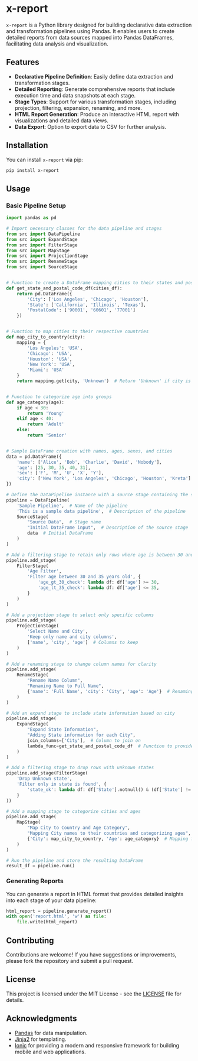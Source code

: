 # x-report

`x-report` is a Python library designed for building declarative data extraction and transformation pipelines using Pandas. It enables users to create detailed reports from data sources mapped into Pandas DataFrames, facilitating data analysis and visualization.

## Features

- **Declarative Pipeline Definition**: Easily define data extraction and transformation stages.
- **Detailed Reporting**: Generate comprehensive reports that include execution time and data snapshots at each stage.
- **Stage Types**: Support for various transformation stages, including projection, filtering, expansion, renaming, and more.
- **HTML Report Generation**: Produce an interactive HTML report with visualizations and detailed data views.
- **Data Export**: Option to export data to CSV for further analysis.

## Installation

You can install `x-report` via pip:

```bash
pip install x-report
```

## Usage

### Basic Pipeline Setup

```python
import pandas as pd

# Import necessary classes for the data pipeline and stages
from src import DataPipeline
from src import ExpandStage
from src import FilterStage
from src import MapStage
from src import ProjectionStage
from src import RenameStage
from src import SourceStage


# Function to create a DataFrame mapping cities to their states and postal codes
def get_state_and_postal_code_df(cities_df):
    return pd.DataFrame({
        'City': ['Los Angeles', 'Chicago', 'Houston'],
        'State': ['California', 'Illinois', 'Texas'],
        'PostalCode': ['90001', '60601', '77001']
    })


# Function to map cities to their respective countries
def map_city_to_country(city):
    mapping = {
        'Los Angeles': 'USA',
        'Chicago': 'USA',
        'Houston': 'USA',
        'New York': 'USA',
        'Miami': 'USA'
    }
    return mapping.get(city, 'Unknown')  # Return 'Unknown' if city is not in the mapping


# Function to categorize age into groups
def age_category(age):
    if age < 30:
        return 'Young'
    elif age < 40:
        return 'Adult'
    else:
        return 'Senior'


# Sample DataFrame creation with names, ages, sexes, and cities
data = pd.DataFrame({
    'name': ['Alice', 'Bob', 'Charlie', 'David', 'Nobody'],
    'age': [25, 30, 35, 40, 31],
    'sex': ['F', 'M', 'U', 'X', 'Y'],
    'city': ['New York', 'Los Angeles', 'Chicago', 'Houston', 'Kreta']
})

# Define the DataPipeline instance with a source stage containing the sample data
pipeline = DataPipeline(
    'Sample Pipeline',  # Name of the pipeline
    'This is a sample data pipeline',  # Description of the pipeline
    SourceStage(
        "Source Data",  # Stage name
        "Initial DataFrame input",  # Description of the source stage
        data  # Initial DataFrame
    )
)

# Add a filtering stage to retain only rows where age is between 30 and 35
pipeline.add_stage(
    FilterStage(
        'Age Filter',
        'Filter age between 30 and 35 years old', {
            'age_gt_30_check': lambda df: df['age'] >= 30,
            'age_lt_35_check': lambda df: df['age'] <= 35,
        }
    )
)

# Add a projection stage to select only specific columns
pipeline.add_stage(
    ProjectionStage(
        'Select Name and City',
        'Keep only name and city columns',
        ['name', 'city', 'age']  # Columns to keep
    )
)

# Add a renaming stage to change column names for clarity
pipeline.add_stage(
    RenameStage(
        "Rename Name Column",
        "Renaming Name to Full Name",
        {'name': 'Full Name', 'city': 'City', 'age': 'Age'}  # Renaming mapping
    )
)

# Add an expand stage to include state information based on city
pipeline.add_stage(
    ExpandStage(
        "Expand State Information",
        "Adding State information for each City",
        join_columns=['City'],  # Column to join on
        lambda_func=get_state_and_postal_code_df  # Function to provide state info
    )
)

# Add a filtering stage to drop rows with unknown states
pipeline.add_stage(FilterStage(
    'Drop Unknown state',
    'Filter only in state is found', {
        'state_ok': lambda df: df['State'].notnull() & (df['State'] != ''),  # Condition to filter out unknown states
    }
))

# Add a mapping stage to categorize cities and ages
pipeline.add_stage(
    MapStage(
        "Map City to Country and Age Category",
        "Mapping City names to their countries and categorizing ages",
        {'City': map_city_to_country, 'Age': age_category}  # Mapping functions
    )
)

# Run the pipeline and store the resulting DataFrame
result_df = pipeline.run()


```

### Generating Reports

You can generate a report in HTML format that provides detailed insights into each stage of your data pipeline:

```python
html_report = pipeline.generate_report()
with open('report.html', 'w') as file:
    file.write(html_report)
```


## Contributing

Contributions are welcome! If you have suggestions or improvements, please fork the repository and submit a pull request.

## License

This project is licensed under the MIT License - see the [LICENSE](LICENSE) file for details.

## Acknowledgments

- [Pandas](https://pandas.pydata.org/) for data manipulation.
- [Jinja2](https://jinja.palletsprojects.com/) for templating.
- [Ionic](https://ionicframework.com/) for providing a modern and responsive framework for building mobile and web applications.

